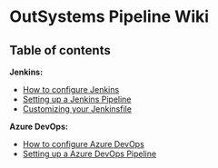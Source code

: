 # OutSystems Pipeline Wiki

## Table of contents

**Jenkins:**

- [How to configure Jenkins](How-to-configure-Jenkins)
- [Setting up a Jenkins Pipeline](Setting-up-Jenkins-pipeline)
- [Customizing your Jenkinsfile](Customizing-Jenkinsfile)

**Azure DevOps:**

- [How to configure Azure DevOps](How-to-configure-Azure-DevOps)
- [Setting up a Azure DevOps Pipeline](Setting-up-Azure-DevOps-pipeline)